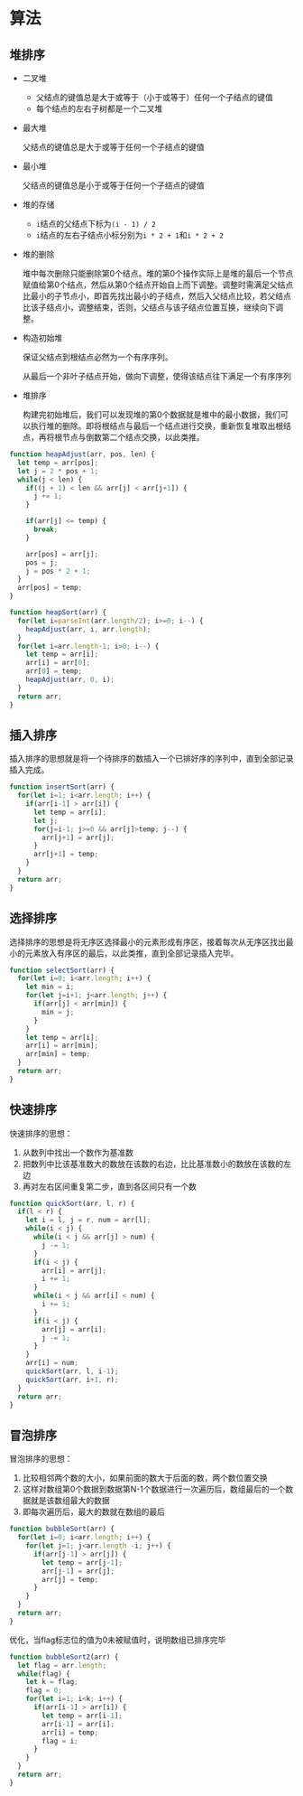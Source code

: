 # 算法

##  堆排序

* 二叉堆

  * 父结点的键值总是大于或等于（小于或等于）任何一个子结点的键值
  * 每个结点的左右子树都是一个二叉堆

* 最大堆

  父结点的键值总是大于或等于任何一个子结点的键值

* 最小堆

  父结点的键值总是小于或等于任何一个子结点的键值

* 堆的存储

  * `i`结点的父结点下标为`(i - 1) / 2`
  * `i`结点的左右子结点小标分别为`i * 2 + 1`和`i * 2 + 2`

* 堆的删除

  堆中每次删除只能删除第0个结点。堆的第0个操作实际上是堆的最后一个节点赋值给第0个结点，然后从第0个结点开始自上而下调整。调整时需满足父结点比最小的子节点小，即首先找出最小的子结点，然后入父结点比较，若父结点比该子结点小，调整结束，否则，父结点与该子结点位置互换，继续向下调整。

* 构造初始堆

  保证父结点到根结点必然为一个有序序列。

  从最后一个非叶子结点开始，做向下调整，使得该结点往下满足一个有序序列

* 堆排序

  构建完初始堆后，我们可以发现堆的第0个数据就是堆中的最小数据，我们可以执行堆的删除。即将根结点与最后一个结点进行交换，重新恢复堆取出根结点，再将根节点与倒数第二个结点交换，以此类推。

```javascript
function heapAdjust(arr, pos, len) {
  let temp = arr[pos];
  let j = 2 * pos + 1;
  while(j < len) {
    if((j + 1) < len && arr[j] < arr[j+1]) {
      j += 1;
    }

    if(arr[j] <= temp) {
      break;
    }

    arr[pos] = arr[j];
    pos = j;
    j = pos * 2 + 1;
  }
  arr[pos] = temp;
}

function heapSort(arr) {
  for(let i=parseInt(arr.length/2); i>=0; i--) {
    heapAdjust(arr, i, arr.length);
  }
  for(let i=arr.length-1; i>0; i--) {
    let temp = arr[i];
    arr[i] = arr[0];
    arr[0] = temp;
    heapAdjust(arr, 0, i);
  }
  return arr;
}
```



## 插入排序

插入排序的思想就是将一个待排序的数插入一个已排好序的序列中，直到全部记录插入完成。

```javascript
function insertSort(arr) {
  for(let i=1; i<arr.length; i++) {
    if(arr[i-1] > arr[i]) {
      let temp = arr[i];
      let j;
      for(j=i-1; j>=0 && arr[j]>temp; j--) {
        arr[j+1] = arr[j];
      }
      arr[j+1] = temp;
    }
  }
  return arr;
}
```



## 选择排序

选择排序的思想是将无序区选择最小的元素形成有序区，接着每次从无序区找出最小的元素放入有序区的最后，以此类推，直到全部记录插入完毕。

```javascript
function selectSort(arr) {
  for(let i=0; i<arr.length; i++) {
    let min = i;
    for(let j=i+1; j<arr.length; j++) {
      if(arr[j] < arr[min]) {
        min = j;
      }
    }
    let temp = arr[i];
    arr[i] = arr[min];
    arr[min] = temp;
  }
  return arr;
}
```



## 快速排序

快速排序的思想：

1. 从数列中找出一个数作为基准数
2. 把数列中比该基准数大的数放在该数的右边，比比基准数小的数放在该数的左边
3. 再对左右区间重复第二步，直到各区间只有一个数

```javascript
function quickSort(arr, l, r) {
  if(l < r) {
    let i = l, j = r, num = arr[l];
    while(i < j) {
      while(i < j && arr[j] > num) {
        j -= 1;
      }
      if(i < j) {
        arr[i] = arr[j];
        i += 1;
      }
      while(i < j && arr[i] < num) {
        i += 1;
      }
      if(i < j) {
        arr[j] = arr[i];
        j -= 1;
      }
    }
    arr[i] = num;
    quickSort(arr, l, i-1);
    quickSort(arr, i+1, r);
  }
  return arr;
}
```



## 冒泡排序

冒泡排序的思想：

1. 比较相邻两个数的大小，如果前面的数大于后面的数，两个数位置交换
2. 这样对数组第0个数据到数据第N-1个数据进行一次遍历后，数组最后的一个数据就是该数组最大的数据
3. 即每次遍历后，最大的数就在数组的最后

```javascript
function bubbleSort(arr) {
  for(let i=0; i<arr.length; i++) {
    for(let j=1; j<arr.length -i; j++) {
      if(arr[j-1] > arr[j]) {
        let temp = arr[j-1];
        arr[j-1] = arr[j];
        arr[j] = temp;
      }
    }
  }
  return arr;
}
```

优化，当flag标志位的值为0未被赋值时，说明数组已排序完毕

```javascript
function bubbleSort2(arr) {
  let flag = arr.length;
  while(flag) {
    let k = flag;
    flag = 0;
    for(let i=1; i<k; i++) {
      if(arr[i-1] > arr[i]) {
        let temp = arr[i-1];
        arr[i-1] = arr[i];
        arr[i] = temp;
        flag = i;
      }
    }
  }
  return arr;
}
```

